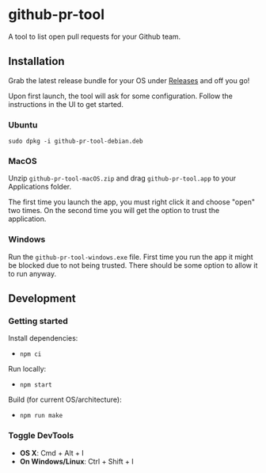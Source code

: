 # github-pr-tool

A tool to list open pull requests for your Github team.

## Installation

Grab the latest release bundle for your OS under [Releases](https://github.com/DeviesDevelopment/github-pr-tool/releases) and off you go!

Upon first launch, the tool will ask for some configuration. Follow the instructions in the UI to get started.

### Ubuntu

    sudo dpkg -i github-pr-tool-debian.deb

### MacOS
Unzip `github-pr-tool-macOS.zip` and drag `github-pr-tool.app` to your Applications folder.

The first time you launch the app, you must right click it and choose "open" two times. On the second time you will get the option to trust the application.

### Windows
Run the `github-pr-tool-windows.exe` file.
First time you run the app it might be blocked due to not being trusted. There should be some option to allow it to run anyway.

## Development

### Getting started
Install dependencies:
 - `npm ci`

Run locally:
 - `npm start`

Build (for current OS/architecture):
 - `npm run make`

### Toggle DevTools

* **OS X**: Cmd + Alt + I
* **On Windows/Linux**: Ctrl + Shift + I
